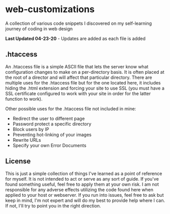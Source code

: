 # web-customizations
A collection of various code snippets I discovered on my self-learning journey of coding in web design

**Last Updated 04-23-20** - Updates are added as each file is added

## .htaccess
An .htaccess file is a simple ASCII file that lets the server know what configuration changes to make on a per-directory basis. It is often placed at the root of a director and will affect that particular directory. There are multiple uses for the .htaccess file but for the one located here, it includes hiding the .html extension and forcing your site to use SSL (you must have a SSL certificate configured to work with your site in order for the latter function to work).

Other possible uses for the .htaccess file not included in mine:
- Redirect the user to different page
- Password protect a specific directory
- Block users by IP
- Preventing hot-linking of your images
- Rewrite URLs
- Specify your own Error Documents

## License
This is just a simple collection of things I've learned as a point of reference for myself. It is not intended to act or serve as any sort of guide. If you've found something useful, feel free to apply them at your own risk. I am not responsible for any adverse effects utilizing the code found here when applied to your host or webserver. If you run into issues, feel free to ask but keep in mind, I'm not expert and will do my best to provide help where I can. If not, I'll try to point you in the right direction.
